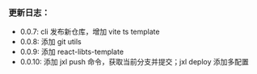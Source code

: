 ### 更新日志：

- 0.0.7: cli 发布新仓库，增加 vite ts template
- 0.0.8: 添加 git utils
- 0.0.9: 添加 react-libts-template
- 0.0.10: 添加 jxl push 命令，获取当前分支并提交；jxl deploy 添加多配置
